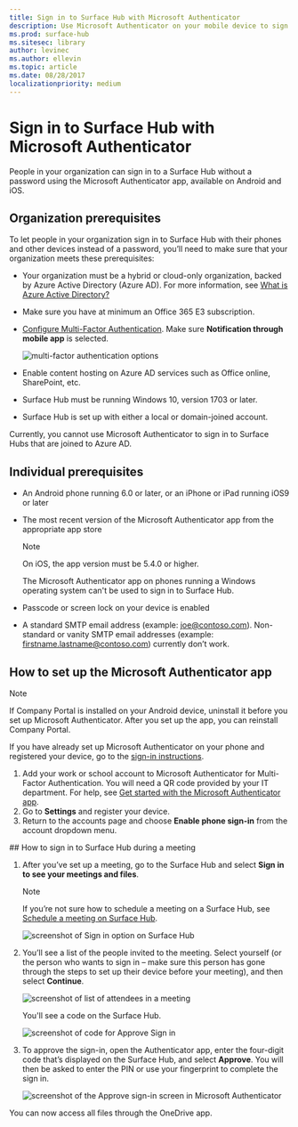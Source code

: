 ```yaml
---
title: Sign in to Surface Hub with Microsoft Authenticator
description: Use Microsoft Authenticator on your mobile device to sign in to Surface Hub.
ms.prod: surface-hub
ms.sitesec: library
author: levinec
ms.author: ellevin
ms.topic: article
ms.date: 08/28/2017
localizationpriority: medium
---
```


# Sign in to Surface Hub with Microsoft Authenticator

People in your organization can sign in to a Surface Hub  without a password using the Microsoft Authenticator app, available on Android and iOS.


## Organization prerequisites

To let people in your organization sign in to Surface Hub with their phones and other devices instead of a password, you’ll need to make sure that your organization meets these prerequisites: 

- Your organization must be a hybrid or cloud-only organization, backed by Azure Active Directory (Azure AD). For more information, see [What is Azure Active Directory?](https://docs.microsoft.com/azure/active-directory/active-directory-whatis)

- Make sure you have at minimum an Office 365 E3 subscription. 

- [Configure Multi-Factor Authentication](https://docs.microsoft.com/azure/active-directory/authentication/howto-mfa-mfasettings). Make sure **Notification through mobile app** is selected. 

    ![multi-factor authentication options](images/mfa-options.png)

- Enable content hosting on Azure AD services such as Office online, SharePoint, etc. 

- Surface Hub must be running Windows 10, version 1703 or later.

- Surface Hub is set up with either a local or domain-joined account.

Currently, you cannot use Microsoft Authenticator to sign in to Surface Hubs that are joined to Azure AD. 

## Individual prerequisites

- An Android phone running 6.0 or later, or an iPhone or iPad running iOS9 or later 

- The most recent version of the Microsoft Authenticator app from the appropriate app store 
    >[!NOTE]
    >On iOS, the app version must be 5.4.0 or higher.
    >
    >The Microsoft Authenticator app on phones running a Windows operating system can't be used to sign in to Surface Hub.
    
- Passcode or screen lock on your device is enabled

- A standard SMTP email address (example: joe@contoso.com). Non-standard or vanity SMTP email addresses (example: firstname.lastname@contoso.com) currently don’t work.


## How to set up the Microsoft Authenticator app

>[!NOTE]
>If Company Portal is installed on your Android device, uninstall it before you set up Microsoft Authenticator. After you set up the app, you can reinstall Company Portal.
>
>If you have already set up Microsoft Authenticator on your phone and registered your device, go to the [sign-in instructions](#signin).

1. Add your work or school account to Microsoft Authenticator for Multi-Factor Authentication. You will need a QR code provided by your IT department. For help, see [Get started with the Microsoft Authenticator app](https://docs.microsoft.com/azure/multi-factor-authentication/end-user/microsoft-authenticator-app-how-to).
2. Go to **Settings** and register your device.
1. Return to the accounts page and choose **Enable phone sign-in** from the account dropdown menu.


<span id="signin" />
## How to sign in to Surface Hub during a meeting

1. After you’ve set up a meeting, go to the Surface Hub and select **Sign in to see your meetings and files**.

    >[!NOTE]
    >If you’re not sure how to schedule a meeting on a Surface Hub, see [Schedule a meeting on Surface Hub](https://support.microsoft.com/help/17325/surfacehub-schedulemeeting).

    ![screenshot of Sign in option on Surface Hub](images/sign-in.png)

2. You’ll see a list of the people invited to the meeting. Select yourself (or the person who wants to sign in – make sure this person has gone through the steps to set up their device before your meeting), and then select **Continue**.

    ![screenshot of list of attendees in a meeting](images/attendees.png)
    
    You'll see a code on the Surface Hub.
    
    ![screenshot of code for Approve Sign in](images/approve-signin.png)
    
3. To approve the sign-in, open the Authenticator app, enter the four-digit code that’s displayed on the Surface Hub, and select **Approve**. You will then be asked to enter the PIN or use your fingerprint to complete the sign in. 

    ![screenshot of the Approve sign-in screen in Microsoft Authenticator](images/approve-signin2.png)
    
You can now access all files through the OneDrive app.


